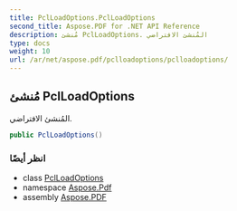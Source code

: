 ```yaml
---
title: PclLoadOptions.PclLoadOptions
second_title: Aspose.PDF for .NET API Reference
description: مُنشئ PclLoadOptions. المُنشئ الافتراضي
type: docs
weight: 10
url: /ar/net/aspose.pdf/pclloadoptions/pclloadoptions/
---
```

## مُنشئ PclLoadOptions

المُنشئ الافتراضي.

```csharp
public PclLoadOptions()
```

### انظر أيضًا

* class [PclLoadOptions](../)
* namespace [Aspose.Pdf](../../../aspose.pdf/)
* assembly [Aspose.PDF](../../../)